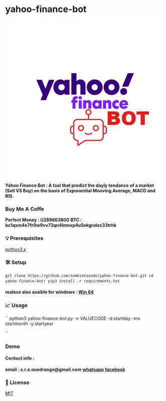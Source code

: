 # yahoo-finance-bot


![finance-logo](yahoo-finance-bot.png)

__Yahoo Finance Bot : A tool that predict the dayly tendance of a market (Sell VS Buy) on the basis of Exponential Mooving Average, MACD and RSI.__

### Buy Me A Coffe

__Perfect Money : U289663800__
__BTC : bc1qxm4e7fr0w9vv73qn4lmnxp4u5ekgndxx33trhk__

### 💡 Prerequisites

[python3.x](https://www.python.org/)

### 🛠️ Setup

``
git clone https://github.com/somkietacode/yahoo-finance-bot.git
cd yahoo-finance-bot/
pip3 install -r requirements.txt
``

#### realese also avaible for windows : [Win 64](realease)

### 📈 Usage
``
python3 yahoo-finance-bot.py -v VALUECODE -d startday -mo startmonth -y startyear

``

### Demo

#### Contact info :

__email : s.r.a.ouedraogo@gmail.com__
__[whatsapp](https://wa.me/+22672587871)__
__[facebook](https://www.facebook.com/globalanalysistech)__

### 📝 License

[MIT](https://opensource.org/licenses/MIT)
